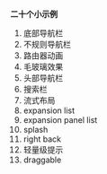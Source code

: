 **二十个小示例**

1. 底部导航栏
2. 不规则导航栏
3. 路由器动画
4. 毛玻璃效果
5. 头部导航栏
6. 搜索栏
7. 流式布局
8. expansion list
9. expansion panel list
10. splash
11. right back
12. 轻量级提示
13. draggable 
